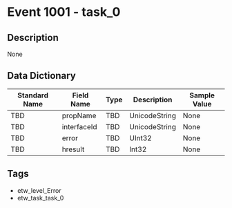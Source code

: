 # Event 1001 - task_0

## Description
None

## Data Dictionary
|Standard Name|Field Name|Type|Description|Sample Value|
|---|---|---|---|---|
|TBD|propName|TBD|UnicodeString|None|None|
|TBD|interfaceId|TBD|UnicodeString|None|None|
|TBD|error|TBD|UInt32|None|None|
|TBD|hresult|TBD|Int32|None|None|

## Tags
* etw_level_Error
* etw_task_task_0